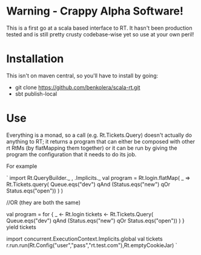 Warning - Crappy Alpha Software!
================================

This is a first go at a scala based interface to RT. It hasn't been production
tested and is still pretty crusty codebase-wise yet so use at your own peril! 

Installation
============
This isn't on maven central, so you'll have to install by going:

* git clone https://github.com/benkolera/scala-rt.git
* sbt publish-local

Use
===
Everything is a monad, so a call (e.g. Rt.Tickets.Query) doesn't actually do
anything to RT; it returns a program that can either be composed with other
rt RtMs (by flatMapping them together) or it can be run by giving the program
the configuration that it needs to do its job.

For example

`
import Rt.QueryBuilder._ , .Implicits._
val program = Rt.login.flatMap(
  _ => Rt.Tickets.query(
    Queue.eqs("dev") qAnd (Status.eqs("new") qOr Status.eqs("open"))
  )
)

//OR (they are both the same)

val program = for {
  _       <- Rt.login
  tickets <- Rt.Tickets.Query( Queue.eqs("dev") qAnd (Status.eqs("new") qOr Status.eqs("open")) )
} yield tickets

import concurrent.ExecutionContext.Implicits.global
val tickets r.run.run(Rt.Config("user","pass","rt.test.com"),Rt.emptyCookieJar)
`

